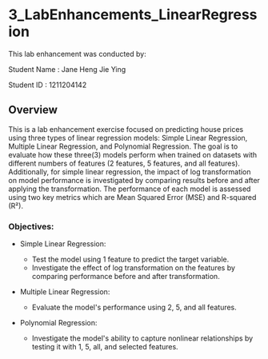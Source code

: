 # 3_LabEnhancements_LinearRegression
This lab enhancement was conducted by:

Student Name    : Jane Heng Jie Ying

Student ID      : 1211204142
## Overview
This is a lab enhancement exercise focused on predicting house prices using three types of linear regression models: Simple Linear Regression, Multiple Linear Regression, and Polynomial Regression. The goal is to evaluate how these three(3) models perform when trained on datasets with different numbers of features (2 features, 5 features, and all features). Additionally, for simple linear regression, the impact of log transformation on model performance is investigated by comparing results before and after applying the transformation. The performance of each model is assessed using two key metrics which are Mean Squared Error (MSE) and R-squared (R²).

### Objectives:
- Simple Linear Regression: 
    - Test the model using 1 feature to predict the target variable.
    - Investigate the effect of log transformation on the features by comparing performance before and after transformation.

- Multiple Linear Regression: 
    - Evaluate the model's performance using 2, 5, and all features.

- Polynomial Regression: 
    - Investigate the model's ability to capture nonlinear relationships by testing it with 1, 5, all, and selected features.

